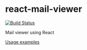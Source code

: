 # react-mail-viewer
[![Build Status](https://secure.travis-ci.org/takanoriyanagitani/react-mail-viewer.svg?branch=master)](http://travis-ci.org/takanoriyanagitani/react-mail-viewer)

Mail viewer using React

[Usage examples](https://takanoriyanagitani.github.io/react-mail-viewer/examples/index.html)
